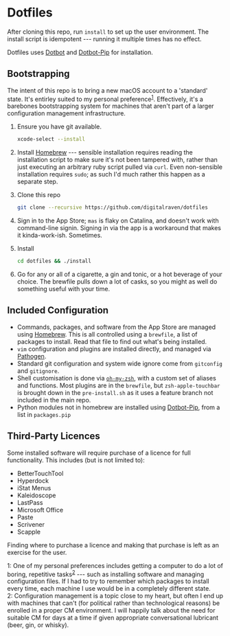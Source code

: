 Dotfiles
========

After cloning this repo, run `install` to set up the user environment. The install script is idempotent --- running it multiple times has no effect.

Dotfiles uses [Dotbot][0] and [Dotbot-Pip][1] for installation.

Bootstrapping
-------------

The intent of this repo is to bring a new macOS account to a 'standard' state. It's entirley suited to my personal preference<sup>[1](#fn1)</sup>. Effectively, it's a barebones bootstrapping system for machines that aren't part of a larger configuration management infrastructure.

1. Ensure you have git available.

    ```sh
    xcode-select --install
    ```

2. Install [Homebrew][2] --- sensible installation requires reading the installation script to make sure it's not been tampered with, rather than just executing an arbitrary ruby script pulled via `curl`. Even non-sensible installation requires `sudo`; as such I'd much rather this happen as a separate step.

2. Clone this repo

    ```sh
    git clone --recursive https://github.com/digitalraven/dotfiles
    ```

3. Sign in to the App Store; `mas` is flaky on Catalina, and doesn't work with command-line signin. Signing in via the app is a workaround that makes it kinda-work-ish. Sometimes.

3. Install

    ```sh
    cd dotfiles && ./install
    ```

4. Go for any or all of a cigarette, a gin and tonic, or a hot beverage of your choice. The brewfile pulls down a lot of casks, so you might as well do something useful with your time.

Included Configuration
----------------------

* Commands, packages, and software from the App Store are managed using [Homebrew][2]. This is all controlled using a `brewfile`, a list of packages to install. Read that file to find out what's being installed.
* `vim` configuration and plugins are installed directly, and managed via [Pathogen][3].
* Standard git configuration and system wide ignore come from `gitconfig` and `gitignore`.
* Shell customisation is done via [`oh-my-zsh`][4], with a custom set of aliases and functions. Most plugins are in the `brewfile`, but `zsh-apple-touchbar` is brought down in the `pre-install.sh` as it uses a feature branch not included in the main repo.
* Python modules not in homebrew are installed using [Dotbot-Pip][1], from a list in `packages.pip`

Third-Party Licences
--------------------

Some installed software will require purchase of a licence for full functionality. This includes (but is not limited to):

* BetterTouchTool
* Hyperdock
* iStat Menus
* Kaleidoscope
* LastPass
* Microsoft Office
* Paste
* Scrivener
* Scapple

Finding where to purchase a licence and making that purchase is left as an exercise for the user.



<a name="fn1">1</a>: One of my personal preferences includes getting a computer to do a lot of boring, repetitive tasks<sup>[2](#fn2)</sup> --- such as installing software and managing configuration files. If I had to try to remember which packages to install every time, each machine I use would be in a completely different state.  
<a name="fn2">2</a>: Configuration management is a topic close to my heart, but often I end up with machines that can't (for political rather than technological reasons) be enrolled in a proper CM environment. I will happily talk about the need for suitable CM for days at a time if given appropriate conversational lubricant (beer, gin, or whisky).

[0]: https://github.com/anishathalye/dotbot
[1]: https://github.com/sobolevn/dotbot-pip
[2]: https://brew.sh
[3]: https://github.com/tpope/pathogen
[4]: https://ohmyz.sh
